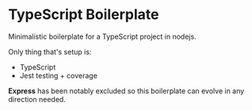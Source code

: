 # TypeScript Boilerplate

Minimalistic boilerplate for a TypeScript project in nodejs.

Only thing that's setup is:
- TypeScript
- Jest testing + coverage

**Express** has been notably excluded so this boilerplate can evolve in any direction needed.